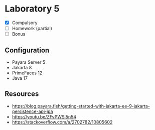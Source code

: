 # Laboratory 5

* [x] Compulsory
* [ ] Homework (partial)
* [ ] Bonus

## Configuration
* Payara Server 5
* Jakarta 8
* PrimeFaces 12
* Java 17

## Resources
* https://blog.payara.fish/getting-started-with-jakarta-ee-9-jakarta-persistence-api-jpa
* https://youtu.be/ZFvPWSl5n54
* https://stackoverflow.com/a/2702782/10805602
